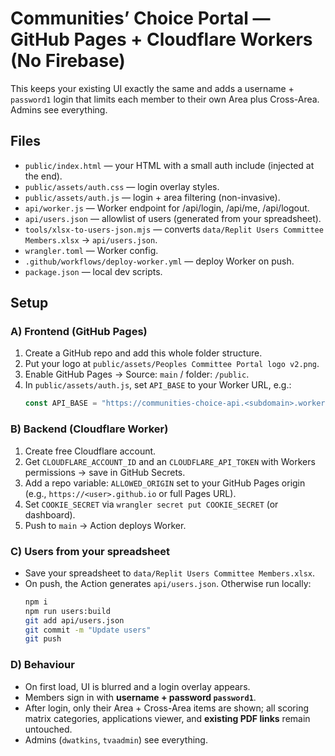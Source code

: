 # Communities’ Choice Portal — GitHub Pages + Cloudflare Workers (No Firebase)
 
This keeps your existing UI exactly the same and adds a username + `password1` login that limits each member to their own Area plus Cross-Area. Admins see everything.

## Files
- `public/index.html` — your HTML with a small auth include (injected at the end).
- `public/assets/auth.css` — login overlay styles.
- `public/assets/auth.js` — login + area filtering (non-invasive).
- `api/worker.js` — Worker endpoint for /api/login, /api/me, /api/logout.
- `api/users.json` — allowlist of users (generated from your spreadsheet).
- `tools/xlsx-to-users-json.mjs` — converts `data/Replit Users Committee Members.xlsx` → `api/users.json`.
- `wrangler.toml` — Worker config.
- `.github/workflows/deploy-worker.yml` — deploy Worker on push.
- `package.json` — local dev scripts.

## Setup

### A) Frontend (GitHub Pages)
1. Create a GitHub repo and add this whole folder structure.
2. Put your logo at `public/assets/Peoples Committee Portal logo v2.png`.
3. Enable GitHub Pages → Source: `main` / folder: `/public`.
4. In `public/assets/auth.js`, set `API_BASE` to your Worker URL, e.g.:
   ```js
   const API_BASE = "https://communities-choice-api.<subdomain>.workers.dev";
   ```

### B) Backend (Cloudflare Worker)
1. Create free Cloudflare account.
2. Get `CLOUDFLARE_ACCOUNT_ID` and an `CLOUDFLARE_API_TOKEN` with Workers permissions → save in GitHub Secrets.
3. Add a repo variable: `ALLOWED_ORIGIN` set to your GitHub Pages origin (e.g., `https://<user>.github.io` or full Pages URL).
4. Set `COOKIE_SECRET` via `wrangler secret put COOKIE_SECRET` (or dashboard).
5. Push to `main` → Action deploys Worker.

### C) Users from your spreadsheet
- Save your spreadsheet to `data/Replit Users Committee Members.xlsx`.
- On push, the Action generates `api/users.json`. Otherwise run locally:
  ```bash
  npm i
  npm run users:build
  git add api/users.json
  git commit -m "Update users"
  git push
  ```

### D) Behaviour
- On first load, UI is blurred and a login overlay appears.
- Members sign in with **username + password `password1`**.
- After login, only their Area + Cross-Area items are shown; all scoring matrix categories, applications viewer, and **existing PDF links** remain untouched.
- Admins (`dwatkins`, `tvaadmin`) see everything.
